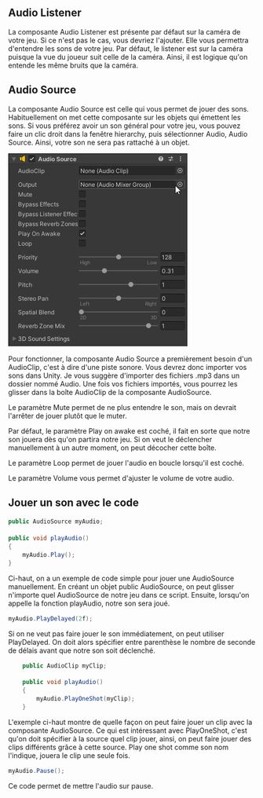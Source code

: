 
## Audio Listener
La composante Audio Listener est présente par défaut sur la caméra de votre jeu. Si ce n'est pas le cas, vous devriez l'ajouter. Elle vous permettra d'entendre les sons de votre jeu. Par défaut, le listener est sur la caméra puisque la vue du joueur suit celle de la caméra. Ainsi, il est logique qu'on entende les même bruits que la caméra.   
      

## Audio Source
La composante Audio Source est celle qui vous permet de jouer des sons. Habituellement on met cette composante sur les objets qui émettent les sons. Si vous préférez avoir un son général pour votre jeu, vous pouvez faire un clic droit dans la fenêtre hierarchy, puis sélectionner Audio, Audio Source. Ainsi, votre son ne sera pas rattaché à un objet.     

<img src="../images/son.jpg">   

Pour fonctionner, la composante Audio Source a premièrement besoin d'un AudioClip, c'est à dire d'une piste sonore. Vous devrez donc importer vos sons dans Unity. Je vous suggère d'importer des fichiers .mp3 dans un dossier nommé Audio. Une fois vos fichiers importés, vous pourrez les glisser dans la boîte AudioClip de la composante AudioSource.     

Le paramètre Mute permet de ne plus entendre le son, mais on devrait l'arrêter de jouer plutôt que le muter.      

Par défaut, le paramètre Play on awake est coché, il fait en sorte que notre son jouera dès qu'on partira notre jeu. Si on veut le déclencher manuellement à un autre moment, on peut décocher cette boîte.       

Le paramètre Loop permet de jouer l'audio en boucle lorsqu'il est coché.     

Le paramètre Volume vous permet d'ajuster le volume de votre audio.    
      

## Jouer un son avec le code
``` csharp
public AudioSource myAudio; 

public void playAudio()
{
    myAudio.Play(); 
}
```

Ci-haut, on a un exemple de code simple pour jouer une AudioSource manuellement. En créant un objet public AudioSource, on peut glisser n'importe quel AudioSource de notre jeu dans ce script. Ensuite, lorsqu'on appelle la fonction playAudio, notre son sera joué.

``` csharp
myAudio.PlayDelayed(2f);
```

Si on ne veut pas faire jouer le son immédiatement, on peut utiliser PlayDelayed. On doit alors spécifier entre parenthèse le nombre de seconde de délais avant que notre son soit déclenché.
   
``` csharp public AudioSource myAudio;
    public AudioClip myClip; 

    public void playAudio()
    {
        myAudio.PlayOneShot(myClip); 
    }
```

L'exemple ci-haut montre de quelle façon on peut faire jouer un clip avec la composante AudioSource. Ce qui est intéressant avec PlayOneShot, c'est qu'on doit spécifier à la source quel clip jouer, ainsi, on peut faire jouer des clips différents grâce à cette source. Play one shot comme son nom l'indique, jouera le clip une seule fois.    

``` csharp
myAudio.Pause();
```

Ce code permet de mettre l'audio sur pause.   


